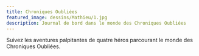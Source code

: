 ```yaml
---
title: Chroniques Oubliées
featured_image: dessins/Mathieu/1.jpg
description: Journal de bord dans le monde des Chroniques Oubliées
---
```


Suivez les aventures palpitantes de quatre héros parcourant le monde des Chroniques Oubliées.
